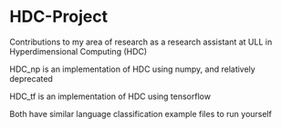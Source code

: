 # HDC-Project
Contributions to my area of research as a research assistant at ULL in Hyperdimensional Computing (HDC)

HDC_np is an implementation of HDC using numpy, and relatively deprecated

HDC_tf is an implementation of HDC using tensorflow

Both have similar language classification example files to run yourself
